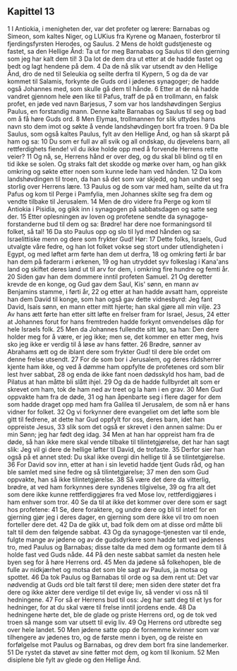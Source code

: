 ## Kapittel 13

1 I Antiokia, i menigheten der, var det profeter og lærere: Barnabas og Simeon, som kaltes Niger, og LUKius fra Kyrene og Manaen, fosterbror til fjerdingsfyrsten Herodes, og Saulus.
2 Mens de holdt gudstjeneste og fastet, sa den Hellige Ånd: Ta ut for meg Barnabas og Saulus til den gjerning som jeg har kalt dem til!
3 Da lot de dem dra ut etter at de hadde fastet og bedt og lagt hendene på dem.
4 Da de nå slik var utsendt av den Hellige Ånd, dro de ned til Seleukia og seilte derfra til Kypern,
5 og da de var kommet til Salamis, forkynte de Guds ord i jødenes synagoger; de hadde også Johannes med, som skulle gå dem til hånde.
6 Etter at de nå hadde vandret gjennom hele øen like til Pafus, traff de på en trollmann, en falsk profet, en jøde ved navn Barjesus,
7 som var hos landshøvdingen Sergius Paulus, en forstandig mann. Denne kalte Barnabas og Saulus til seg og bad om å få høre Guds ord.
8 Men Elymas, trollmannen for slik uttydes hans navn sto dem imot og søkte å vende landshøvdingen bort fra troen.
9 Da ble Saulus, som også kaltes Paulus, fylt av den Hellige Ånd, og han så skarpt på ham og sa:
10 Du som er full av all svik og all ondskap, du djevelens barn, all rettferdighets fiende! vil du ikke holde opp med å forvende Herrens rette veier?
11 Og nå, se, Herrens hånd er over deg, og du skal bli blind og til en tid ikke se solen. Og straks falt det skodde og mørke over ham, og han gikk omkring og søkte etter noen som kunne lede ham ved hånden.
12 Da kom landshøvdingen til troen, da han så det som var skjedd, og han undret seg storlig over Herrens lære.
13 Paulus og de som var med ham, seilte da ut fra Pafus og kom til Perge i Pamfylia, men Johannes skilte seg fra dem og vendte tilbake til Jerusalem.
14 Men de dro videre fra Perge og kom til Antiokia i Pisidia, og gikk inn i synagogen på sabbatsdagen og satte seg der.
15 Etter oplesningen av loven og profetene sendte da synagoge-forstanderne bud til dem og sa: Brødre! har dere noe formaningsord til folket, så tal!
16 Da sto Paulus opp og slo til lyd med hånden og sa: Israelittiske menn og dere som frykter Gud! Hør:
17 Dette folks, Israels, Gud utvalgte våre fedre, og han lot folket vokse seg stort under utlendigheten i Egypt, og med løftet arm førte han dem ut derfra,
18 og omkring førti år bar han dem på faderarm i ørkenen,
19 og han utryddet syv folkeslag i Kana'ans land og skiftet deres land ut til arv for dem, i omkring fire hundre og femti år.
20 Siden gav han dem dommere inntil profeten Samuel.
21 Og deretter krevde de en konge, og Gud gav dem Saul, Kis' sønn, en mann av Benjamins stamme, i førti år,
22 og etter at han hadde avsatt ham, oppreiste han dem David til konge, som han også gav dette vidnesbyrd: Jeg fant David, Isais sønn, en mann etter mitt hjerte; han skal gjøre all min vilje.
23 Av hans ætt førte han etter sitt løfte en frelser fram for Israel, Jesus,
24 etter at Johannes forut for hans fremtreden hadde forkynt omvendelses dåp for hele Israels folk.
25 Men da Johannes fullendte sitt løp, sa han: Den dere holder meg for å være, er jeg ikke; men se, det kommer en etter meg, hvis sko jeg ikke er verdig til å løse av hans føtter.
26 Brødre, sønner av Abrahams ætt og de iblant dere som frykter Gud! til dere ble ordet om denne frelse utsendt.
27 For de som bor i Jerusalem, og deres rådsherrer kjente ham ikke, og ved å dømme ham oppfylte de profetenes ord som blir lest hver sabbat,
28 og enda de ikke fant noen dødsskyld hos ham, bad de Pilatus at han måtte bli slått ihjel.
29 Og da de hadde fullbyrdet alt som er skrevet om ham, tok de ham ned av treet og la ham i en grav.
30 Men Gud oppvakte ham fra de døde,
31 og han åpenbarte seg i flere dager for dem som hadde draget opp med ham fra Galilea til Jerusalem, de som nå er hans vidner for folket.
32 Og vi forkynner dere evangeliet om det løfte som ble gitt til fedrene, at dette har Gud oppfylt for oss, deres barn, idet han oppreiste Jesus,
33 slik som det også er skrevet i den annen salme: Du er min Sønn; jeg har født deg idag.
34 Men at han har oppreist ham fra de døde, så han ikke mere skal vende tilbake til tilintetgjørelse, det har han sagt slik: Jeg vil gi dere de hellige løfter til David, de trofaste.
35 Derfor sier han også på et annet sted: Du skal ikke overgi din hellige til å se tilintetgjørelse.
36 For David sov inn, etter at han i sin levetid hadde tjent Guds råd, og han ble samlet med sine fedre og så tilintetgjørelse;
37 men den som Gud oppvakte, han så ikke tilintetgjørelse.
38 Så være det dere da vitterlig, brødre, at ved ham forkynnes dere syndenes tilgivelse,
39 og fra alt det som dere ikke kunne rettferdiggjøres fra ved Mose lov, rettferdiggjøres i ham enhver som tror.
40 Se da til at ikke det kommer over dere som er sagt hos profetene:
41 Se, dere foraktere, og undre dere og bli til intet! for en gjerning gjør jeg i deres dager, en gjerning som dere ikke vil tro om noen forteller dere det.
42 Da de gikk ut, bad folk dem om at disse ord måtte bli talt til dem den følgende sabbat.
43 Og da synagoge-tjenesten var til ende, fulgte mange av jødene og av de gudsdyrkere som hadde tatt ved jødenes tro, med Paulus og Barnabas; disse talte da med dem og formante dem til å holde fast ved Guds nåde.
44 På den neste sabbat samlet da nesten hele byen seg for å høre Herrens ord.
45 Men da jødene så folkehopen, ble de fulle av nidkjærhet og motsa det som ble sagt av Paulus, ja motsa og spottet.
46 Da tok Paulus og Barnabas til orde og sa dem rent ut: Det var nødvendig at Guds ord ble talt først til dere; men siden dere støter det fra dere og ikke akter dere verdige til det evige liv, så vender vi oss nå til hedningene.
47 For så er Herrens bud til oss: Jeg har satt deg til et lys for hedninger, for at du skal være til frelse inntil jordens ende.
48 Da hedningene hørte det, ble de glade og priste Herrens ord, og de tok ved troen så mange som var utsett til evig liv.
49 Og Herrens ord utbredte seg over hele landet.
50 Men jødene satte opp de fornemme kvinner som var tilhengere av jødenes tro, og de første menn i byen, og de reiste en forfølgelse mot Paulus og Barnabas, og drev dem bort fra sine landemerker.
51 De rystet da støvet av sine føtter mot dem, og kom til Ikonium.
52 Men disiplene ble fylt av glede og den Hellige Ånd.

